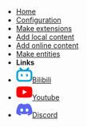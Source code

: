 

* [Home]()
* [Configuration](configuration)
* [Make extensions](extensions)
* [Add local content](game)
* [Add online content](online)
* [Make entities](entity)
* **Links**
* [![](assets/img/bilibili.svg)Bilibili](https://space.bilibili.com/523837807)
* [![](assets/img/youtube.svg)Youtube](https://www.youtube.com/channel/UCw_S5zgJ6ikGSXtFeAvVK8Q)
* [![](assets/img/discord.svg)Discord](https://discord.gg/zbX7nQa8xF)
